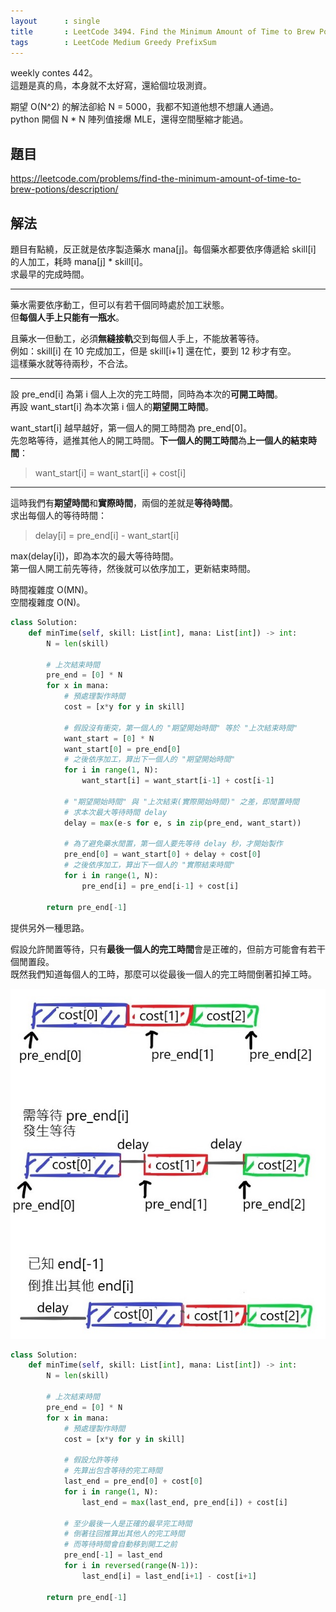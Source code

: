 ```yaml
---
layout      : single
title       : LeetCode 3494. Find the Minimum Amount of Time to Brew Potions
tags        : LeetCode Medium Greedy PrefixSum
---
```

weekly contes 442。  
這題是真的鳥，本身就不太好寫，還給個垃圾測資。  

期望 O(N^2) 的解法卻給 N = 5000，我都不知道他想不想讓人通過。  
python 開個 N \* N 陣列值接爆 MLE，還得空間壓縮才能過。  

## 題目

<https://leetcode.com/problems/find-the-minimum-amount-of-time-to-brew-potions/description/>

## 解法

題目有點繞，反正就是依序製造藥水 mana[j]。每個藥水都要依序傳遞給 skill[i] 的人加工，耗時 mana[j] \* skill[i]。  
求最早的完成時間。  

---

藥水需要依序動工，但可以有若干個同時處於加工狀態。  
但**每個人手上只能有一瓶水**。  

且藥水一但動工，必須**無縫接軌**交到每個人手上，不能放著等待。  
例如：skill[i] 在 10 完成加工，但是 skill[i+1] 還在忙，要到 12 秒才有空。  
這樣藥水就等待兩秒，不合法。  

---

設 pre_end[i] 為第 i 個人上次的完工時間，同時為本次的**可開工時間**。  
再設 want_start[i] 為本次第 i 個人的**期望開工時間**。  

want_start[i] 越早越好，第一個人的開工時間為 pre_end[0]。  
先忽略等待，遞推其他人的開工時間。**下一個人的開工時間**為**上一個人的結束時間**：  
> want_start[i] = want_start[i] + cost[i]  

---

這時我們有**期望時間**和**實際時間**，兩個的差就是**等待時間**。  
求出每個人的等待時間：
> delay[i] = pre_end[i] - want_start[i]  

max(delay[i])，即為本次的最大等待時間。  
第一個人開工前先等待，然後就可以依序加工，更新結束時間。  

時間複雜度 O(MN)。  
空間複雜度 O(N)。  

```python
class Solution:
    def minTime(self, skill: List[int], mana: List[int]) -> int:
        N = len(skill)

        # 上次結束時間
        pre_end = [0] * N
        for x in mana:
            # 預處理製作時間
            cost = [x*y for y in skill]

            # 假設沒有衝突，第一個人的 "期望開始時間" 等於 "上次結束時間"
            want_start = [0] * N
            want_start[0] = pre_end[0]
            # 之後依序加工，算出下一個人的 "期望開始時間"
            for i in range(1, N):
                want_start[i] = want_start[i-1] + cost[i-1]

            # "期望開始時間" 與 "上次結束(實際開始時間)" 之差，即閒置時間
            # 求本次最大等待時間 delay
            delay = max(e-s for e, s in zip(pre_end, want_start))

            # 為了避免藥水閒置，第一個人要先等待 delay 秒，才開始製作
            pre_end[0] = want_start[0] + delay + cost[0]
            # 之後依序加工，算出下一個人的 "實際結束時間"
            for i in range(1, N):
                pre_end[i] = pre_end[i-1] + cost[i]

        return pre_end[-1]       
```

提供另外一種思路。  

假設允許閒置等待，只有**最後一個人的完工時間**會是正確的，但前方可能會有若干個閒置段。  
既然我們知道每個人的工時，那麼可以從最後一個人的完工時間倒著扣掉工時。  

![示意圖](/assets/img/3494.jpg)

```python
class Solution:
    def minTime(self, skill: List[int], mana: List[int]) -> int:
        N = len(skill)

        # 上次結束時間
        pre_end = [0] * N
        for x in mana:
            # 預處理製作時間
            cost = [x*y for y in skill]

            # 假設允許等待
            # 先算出包含等待的完工時間
            last_end = pre_end[0] + cost[0]
            for i in range(1, N):
                last_end = max(last_end, pre_end[i]) + cost[i]

            # 至少最後一人是正確的最早完工時間
            # 倒著往回推算出其他人的完工時間
            # 而等待時間會自動移到開工之前
            pre_end[-1] = last_end
            for i in reversed(range(N-1)):
                last_end[i] = last_end[i+1] - cost[i+1]

        return pre_end[-1]
```
